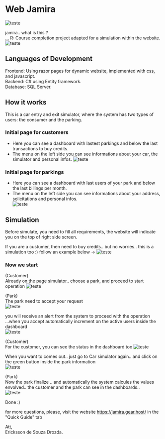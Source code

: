 # Web Jamira

![teste](https://user-images.githubusercontent.com/53230835/83946804-71ff5980-a7e9-11ea-9255-9eb21581ec96.jpg)

jamira.. what is this ?  
... R: Course completion project adapted for a simulation within the website.
![teste](https://user-images.githubusercontent.com/53230835/83946607-53e52980-a7e8-11ea-865f-755dc0fe1402.jpg)

## Languages of Development

Frontend: Using razor pages for dynamic website, implemented with css, and javascript.  
Backend: C# using Entity framework.  
Database: SQL Server.

## How it works
This is a car entry and exit simulator, where the system has two types of users: the consumer and the parking.

### Initial page for customers
- Here you can see a dashboard with lastest parkings and below the last transactions to buy credits.  
- The menu on the left side you can see informations about your car, the simulator and personal infos. 
![teste](https://user-images.githubusercontent.com/53230835/83946838-ab37c980-a7e9-11ea-845b-1a17b12f0a7a.jpg)

### Initial page for parkings
- Here you can see a dashboard with last users of your park and below the last billings per month.  
- The menu on the left side you can see informations about your address, solicitations and personal infos.    
![teste](https://user-images.githubusercontent.com/53230835/83946894-0e296080-a7ea-11ea-915a-1751529640d0.jpg)


## Simulation
Before simulate, you need to fill all requirements, the website will indicate you on the top of right side screen.  

If you are a custumer, then need to buy credits.. but no worries.. this is a simulation too :)  follow an example below ->
![teste](https://user-images.githubusercontent.com/53230835/83947197-fa7ef980-a7eb-11ea-9793-ff839c240208.jpg)

### Now we start

(Customer)  
Already on the page simulator.. choose a park, and proceed to start operation
![teste](https://user-images.githubusercontent.com/53230835/83947289-77aa6e80-a7ec-11ea-927b-df4c82816978.jpg)

(Park)  
The park need to accept your request  
![teste](https://user-images.githubusercontent.com/53230835/83947371-dff95000-a7ec-11ea-96c5-fbddf62c0df0.jpg)

you will receive an alert from the system to proceed with the operation  
...when you accept automatically increment on the active users inside the dashboard  
![teste](https://user-images.githubusercontent.com/53230835/83947413-19ca5680-a7ed-11ea-8646-ba7aef79c366.jpg)

(Customer)  
For the customer, you can see the status in the dashboard too
![teste](https://user-images.githubusercontent.com/53230835/83947460-70d02b80-a7ed-11ea-85e2-6aaba7d03b58.jpg)

When you want to comes out.. just go to Car simulator again.. and click on the green button inside the park information  
![teste](https://user-images.githubusercontent.com/53230835/83947540-04096100-a7ee-11ea-8ce5-2fa7879769f6.jpg)

(Park)  
Now the park finalize .. and automatically the system calcules the values envolved.. the customer and the park can see in the dashboards..  
![teste](https://user-images.githubusercontent.com/53230835/83947652-bd683680-a7ee-11ea-8756-e62df0beb467.jpg)

Done :)


for more questions, please, visit the website https://jamira.gear.host/ in the "Quick Guide" tab  

Att,  
Ericksson de Souza Drozda.
